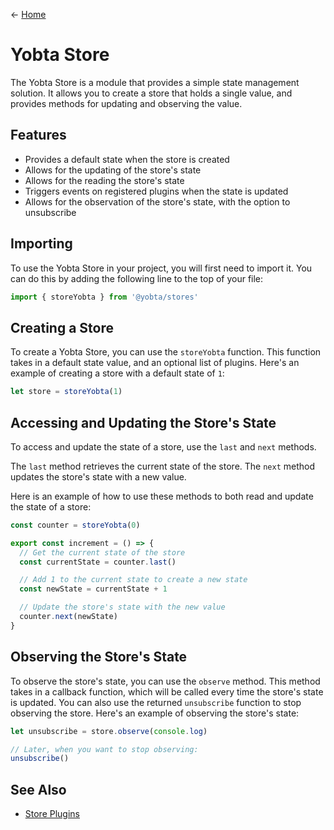 &larr; [Home](../../../README.md)

# Yobta Store

The Yobta Store is a module that provides a simple state management solution. It allows you to create a store that holds a single value, and provides methods for updating and observing the value.

## Features

- Provides a default state when the store is created
- Allows for the updating of the store's state
- Allows for the reading the store's state
- Triggers events on registered plugins when the state is updated
- Allows for the observation of the store's state, with the option to unsubscribe

## Importing

To use the Yobta Store in your project, you will first need to import it. You can do this by adding the following line to the top of your file:

```ts
import { storeYobta } from '@yobta/stores'
```

## Creating a Store

To create a Yobta Store, you can use the `storeYobta` function. This function takes in a default state value, and an optional list of plugins. Here's an example of creating a store with a default state of `1`:

```ts
let store = storeYobta(1)
```

## Accessing and Updating the Store's State

To access and update the state of a store, use the `last` and `next` methods.

The `last` method retrieves the current state of the store. The `next` method updates the store's state with a new value.

Here is an example of how to use these methods to both read and update the state of a store:

```ts
const counter = storeYobta(0)

export const increment = () => {
  // Get the current state of the store
  const currentState = counter.last()

  // Add 1 to the current state to create a new state
  const newState = currentState + 1

  // Update the store's state with the new value
  counter.next(newState)
}
```

## Observing the Store's State

To observe the store's state, you can use the `observe` method. This method takes in a callback function, which will be called every time the store's state is updated. You can also use the returned `unsubscribe` function to stop observing the store. Here's an example of observing the store's state:

```ts
let unsubscribe = store.observe(console.log)

// Later, when you want to stop observing:
unsubscribe()
```

## See Also

- [Store Plugins](../../plugins/index.md)
